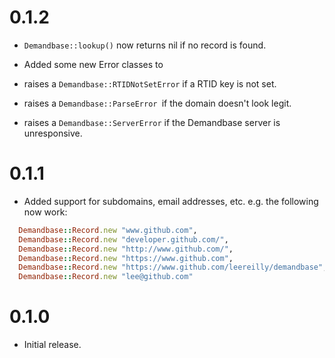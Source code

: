 # 0.1.2

* `Demandbase::lookup()` now returns nil if no record is found.

* Added some new Error classes to
 * raises a `Demandbase::RTIDNotSetError` if a RTID key is not set.
 * raises a `Demandbase::ParseError `if the domain doesn't look legit.
 * raises a `Demandbase::ServerError` if the Demandbase server is unresponsive.


# 0.1.1

* Added support for subdomains, email addresses, etc. e.g. the following now work:

```ruby
  Demandbase::Record.new "www.github.com",
  Demandbase::Record.new "developer.github.com/",
  Demandbase::Record.new "http://www.github.com/",
  Demandbase::Record.new "https://www.github.com",
  Demandbase::Record.new "https://www.github.com/leereilly/demandbase",
  Demandbase::Record.new "lee@github.com"
```

# 0.1.0

* Initial release.